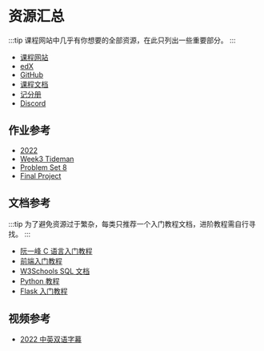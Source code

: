 # 资源汇总

:::tip
课程网站中几乎有你想要的全部资源，在此只列出一些重要部分。
:::

- [课程网站](https://cs50.harvard.edu/x)
- [edX](https://www.edx.org/course/introduction-computer-science-harvardx-cs50x)
- [GitHub](https://github.com/cs50)
- [课程文档](https://cs50.readthedocs.io/)
- [记分册](https://cs50.me/cs50x)
- [Discord](https://discord.com/invite/cs50)


## 作业参考

- [2022](https://github.com/mancuoj/CS50x)
- [Week3 Tideman](https://tideman.netlify.app/)
- [Problem Set 8](https://github.com/mancuoj/pset8)
- [Final Project](https://github.com/mancuoj/watchlist)


## 文档参考

:::tip
为了避免资源过于繁杂，每类只推荐一个入门教程文档，进阶教程需自行寻找。
:::

- [阮一峰 C 语言入门教程](https://wangdoc.com/clang/)
- [前端入门教程](https://developer.mozilla.org/zh-CN/docs/Learn)
- [W3Schools SQL 文档](https://www.w3schools.com/sql/sql_ref_keywords.asp)
- [Python 教程](https://docs.python.org/zh-cn/3/tutorial/index.html)
- [Flask 入门教程](https://tutorial.helloflask.com/)

## 视频参考

- [2022 中英双语字幕](https://www.bilibili.com/video/BV1ER4y157uA)